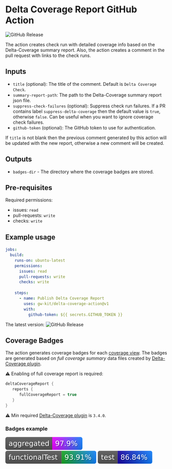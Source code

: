 # Delta Coverage Report GitHub Action

![GitHub Release](https://img.shields.io/github/v/release/gw-kit/delta-coverage-action)

The action creates check run with detailed coverage info based on the Delta-Coverage summary report.
Also, the action creates a comment in the pull request with links to the check runs.

## Inputs

- `title` (optional): The title of the comment. Default is `Delta Coverage Check`.
- `summary-report-path`: The path to the Delta-Coverage summary report json file.
- `suppress-check-failures` (optional): Suppress check run failures.
   If a PR contains label `suppress-delta-coverage` then the default value is `true`, otherwise `false`.
   Can be useful when you want to ignore coverage check failures.
- `github-token` (optional): The GitHub token to use for authentication.

If `title` is not blank then the previous comment generated by this action will be updated with the new report,
otherwise a new comment will be created.

## Outputs

- `badges-dir` - The directory where the coverage badges are stored.

## Pre-requisites

Required permissions:
- issues: `read`
- pull-requests: `write`
- checks: `write`


## Example usage

```yaml
jobs:
  build:
    runs-on: ubuntu-latest
    permissions:
      issues: read
      pull-requests: write
      checks: write
          
    steps:
      - name: Publish Delta Coverage Report
        uses: gw-kit/delta-coverage-action@v1
        with:
          github-token: ${{ secrets.GITHUB_TOKEN }}
```

The latest version: ![GitHub Release](https://img.shields.io/github/v/release/gw-kit/delta-coverage-action)

## Coverage Badges

The action generates coverage badges for each [coverage view](https://github.com/gw-kit/delta-coverage-plugin/blob/main/README.md#report-views).
The badges are generated based on _full coverage summary_ data files created by [Delta-Coverage plugin](https://github.com/gw-kit/delta-coverage-plugin).

⚠️ Enabling of full coverage report is required:
```kts
deltaCoverageReport {
   reports {
      fullCoverageReport = true
   }
}
```

⚠️ Min required [Delta-Coverage plugin](https://github.com/gw-kit/delta-coverage-action) is `3.4.0`.

### Badges example

![aggregated.svg](https://raw.githubusercontent.com/gw-kit/coverage-badges/refs/heads/main/delta-coverage-plugin/badges/aggregated.svg)
![functionalTest.svg](https://raw.githubusercontent.com/gw-kit/coverage-badges/refs/heads/main/delta-coverage-plugin/badges/functionalTest.svg)
![test.svg](https://raw.githubusercontent.com/gw-kit/coverage-badges/refs/heads/main/delta-coverage-plugin/badges/test.svg)

